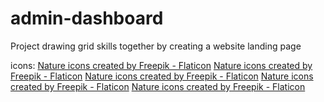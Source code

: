 # admin-dashboard
Project drawing grid skills together by creating a website landing page

icons:
<a href="https://www.flaticon.com/free-icons/nature" title="nature icons">Nature icons created by Freepik - Flaticon</a>
<a href="https://www.flaticon.com/free-icons/nature" title="nature icons">Nature icons created by Freepik - Flaticon</a>
<a href="https://www.flaticon.com/free-icons/nature" title="nature icons">Nature icons created by Freepik - Flaticon</a>
<a href="https://www.flaticon.com/free-icons/nature" title="nature icons">Nature icons created by Freepik - Flaticon</a>
<a href="https://www.flaticon.com/free-icons/nature" title="nature icons">Nature icons created by Freepik - Flaticon</a>